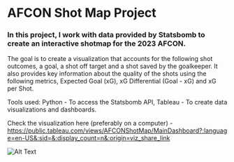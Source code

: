 # AFCON Shot Map Project
### In this project, I work with data provided by Statsbomb to create an interactive shotmap for the 2023 AFCON.  
The goal is to create a visualization that accounts for the following shot outcomes, a goal, a shot off target and a shot saved by the goalkeeper. It also provides key information about the quality of the shots using the following metrics, Expected Goal (xG), xG Differential (Goal - xG) and xG per Shot.

Tools used: 
Python - To access the Statsbomb API,
Tableau - To create data visualizations and dashboards.

Check the visualization here (preferably on a computer) - https://public.tableau.com/views/AFCONShotMap/MainDashboard?:language=en-US&:sid=&:display_count=n&:origin=viz_share_link

![Alt Text](https://github.com/Lekan-E/SportProjects/blob/f7ccc8b4deceb9106793b2f58535d024e5a232f9/AFCON%20Shot%20Map/Nigeria%20Shotmap.png)
